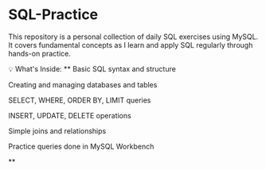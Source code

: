 # SQL-Practice
This repository is a personal collection of daily SQL exercises using MySQL. It covers fundamental concepts as I learn and apply SQL regularly through hands-on practice.

💡 What's Inside:
** Basic SQL syntax and structure

Creating and managing databases and tables

SELECT, WHERE, ORDER BY, LIMIT queries

INSERT, UPDATE, DELETE operations

Simple joins and relationships

Practice queries done in MySQL Workbench

**

